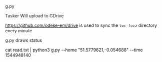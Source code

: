 g.py

Tasker Will upload to GDrive

https://github.com/odeke-em/drive is used to sync the `loc-fozz` directory every minute

g.py draws status

cat read.txt | python3 g.py --home "51.5779621,-0.054688" --time 1544948140
